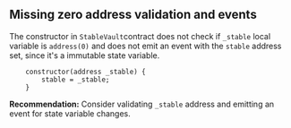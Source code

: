 ## Missing zero address validation and events 

The constructor in `StableVault`contract does not check if `_stable` local variable is `address(0)` and does not emit an event with the `stable` address set, since it's a immutable state variable.


```solidity
    constructor(address _stable) {
        stable = _stable;
    }
```

**Recommendation:** Consider validating `_stable` address and emitting an event for state variable changes.

